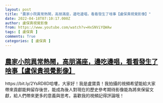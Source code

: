 ```yaml
---
layout: post
title: "農家小院異常熱鬧，高朋滿座，邊吃邊唱，看看發生了啥事【盧保貴視覺影像】"
date: 2022-04-18T07:10:17.000Z
author: 盧保貴視覺影像
from: https://www.youtube.com/watch?v=HxSNViYQWAw
tags: [ 盧保貴 ]
comments: True
categories: [ 盧保貴 ]
---
```

<!--1650265817000-->
[農家小院異常熱鬧，高朋滿座，邊吃邊唱，看看發生了啥事【盧保貴視覺影像】](https://www.youtube.com/watch?v=HxSNViYQWAw)
------

<div>
https://bit.ly/2YsRD8D哈嘍，大家好！我是盧寶貴！我拍攝的視頻希望能給大家帶來貢獻能夠留存後世，能成為後人對現在的歷史參考期待影像能為將來保留文獻，給人們帶來更多的意義與思考。喜歡我的視頻記得評論哦！
</div>
